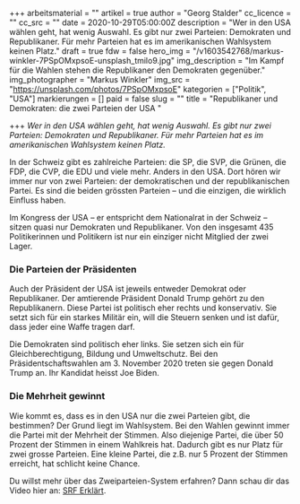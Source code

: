 +++
arbeitsmaterial = ""
artikel = true
author = "Georg Stalder"
cc_licence = ""
cc_src = ""
date = 2020-10-29T05:00:00Z
description = "Wer in den USA wählen geht, hat wenig Auswahl. Es gibt nur zwei Parteien: Demokraten und Republikaner. Für mehr Parteien hat es im amerikanischen Wahlsystem keinen Platz."
draft = true
fdw = false
hero_img = "/v1603542768/markus-winkler-7PSpOMxpsoE-unsplash_tmilo9.jpg"
img_description = "Im Kampf für die Wahlen stehen die Republikaner den Demokraten gegenüber."
img_photographer = "Markus Winkler"
img_src = "https://unsplash.com/photos/7PSpOMxpsoE"
kategorien = ["Politik", "USA"]
markierungen = []
paid = false
slug = ""
title = "Republikaner und Demokraten: die zwei Parteien der USA "

+++
_Wer in den USA wählen geht, hat wenig Auswahl. Es gibt nur zwei Parteien: Demokraten und Republikaner. Für mehr Parteien hat es im amerikanischen Wahlsystem keinen Platz._

In der Schweiz gibt es zahlreiche Parteien: die SP, die SVP, die Grünen, die FDP, die CVP, die EDU und viele mehr. Anders in den USA. Dort hören wir immer nur von zwei Parteien: der demokratischen und der republikanischen Partei. Es sind die beiden grössten Parteien – und die einzigen, die wirklich Einfluss haben.

Im Kongress der USA – er entspricht dem Nationalrat in der Schweiz – sitzen quasi nur Demokraten und Republikaner. Von den insgesamt 435 Politikerinnen und Politikern ist nur ein einziger nicht Mitglied der zwei Lager.

### Die Parteien der Präsidenten

Auch der Präsident der USA ist jeweils entweder Demokrat oder Republikaner. Der amtierende Präsident Donald Trump gehört zu den Republikanern. Diese Partei ist politisch eher rechts und konservativ. Sie setzt sich für ein starkes Militär ein, will die Steuern senken und ist dafür, dass jeder eine Waffe tragen darf.

Die Demokraten sind politisch eher links. Sie setzen sich ein für Gleichberechtigung, Bildung und Umweltschutz. Bei den Präsidentschaftswahlen am 3. November 2020 treten sie gegen Donald Trump an. Ihr Kandidat heisst Joe Biden.

### Die Mehrheit gewinnt

Wie kommt es, dass es in den USA nur die zwei Parteien gibt, die bestimmen? Der Grund liegt im Wahlsystem. Bei den Wahlen gewinnt immer die Partei mit der Mehrheit der Stimmen. Also diejenige Partei, die über 50 Prozent der Stimmen in einem Wahlkreis hat. Dadurch gibt es nur Platz für zwei grosse Parteien. Eine kleine Partei, die z.B. nur 5 Prozent der Stimmen erreicht, hat schlicht keine Chance.

Du willst mehr über das Zweiparteien-System erfahren? Dann schau dir das Video hier an: [SRF Erklärt](https://www.srf.ch/play/tv/srf-news/video/erklaert-das-zweiparteiensystem-der-usa?urn=urn:srf:video:d4b2701b-297e-44bc-9b78-73b7b8a3b247).